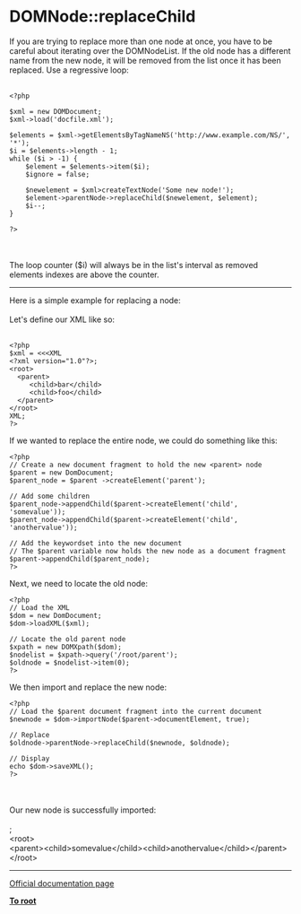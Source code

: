 # DOMNode::replaceChild



If you are trying to replace more than one node at once, you have to be careful about iterating over the DOMNodeList.  If the old node has a different name from the new node, it will be removed from the list once it has been replaced.  Use a regressive loop:<br><br>

```
<?php

$xml = new DOMDocument;
$xml->load('docfile.xml');

$elements = $xml->getElementsByTagNameNS('http://www.example.com/NS/', '*');
$i = $elements->length - 1;
while ($i > -1) {
    $element = $elements->item($i);
    $ignore = false;

    $newelement = $xml>createTextNode('Some new node!');
    $element->parentNode->replaceChild($newelement, $element);
    $i--;
}

?>
```
<br><br>The loop counter ($i) will always be in the list&apos;s interval as removed elements indexes are above the counter.  

---

Here is a simple example for replacing a node:<br><br>Let&apos;s define our XML like so:<br><br>

```
<?php
$xml = <<<XML
<?xml version="1.0"?>;
<root>
  <parent>
     <child>bar</child>
     <child>foo</child>
  </parent>
</root>
XML;
?>
```


If we wanted to replace the entire <parent> node, we could do something like this:



```
<?php
// Create a new document fragment to hold the new <parent> node
$parent = new DomDocument;
$parent_node = $parent ->createElement('parent');

// Add some children
$parent_node->appendChild($parent->createElement('child', 'somevalue'));
$parent_node->appendChild($parent->createElement('child', 'anothervalue'));

// Add the keywordset into the new document
// The $parent variable now holds the new node as a document fragment
$parent->appendChild($parent_node);
?>
```


Next, we need to locate the old node:



```
<?php
// Load the XML
$dom = new DomDocument;
$dom->loadXML($xml);

// Locate the old parent node
$xpath = new DOMXpath($dom);
$nodelist = $xpath->query('/root/parent');
$oldnode = $nodelist->item(0);
?>
```


We then import and replace the new node:



```
<?php
// Load the $parent document fragment into the current document
$newnode = $dom->importNode($parent->documentElement, true);

// Replace
$oldnode->parentNode->replaceChild($newnode, $oldnode);

// Display
echo $dom->saveXML();
?>
```
<br><br>Our new node is successfully imported:<br><br><?xml version="1.0"?>;<br>&lt;root&gt;<br>&lt;parent&gt;&lt;child&gt;somevalue&lt;/child&gt;&lt;child&gt;anothervalue&lt;/child&gt;&lt;/parent&gt;<br>&lt;/root&gt;  

---

[Official documentation page](https://www.php.net/manual/en/domnode.replacechild.php)

**[To root](/README.md)**